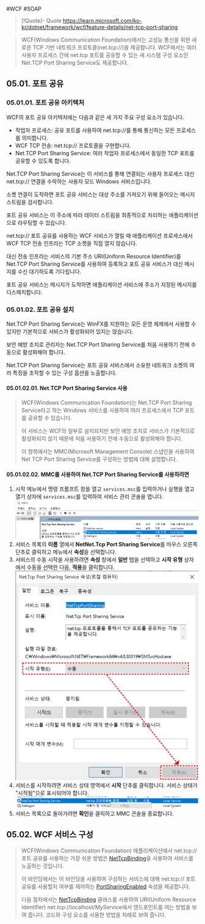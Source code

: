 #WCF #SOAP 


> [!Quote]- Quote
> https://learn.microsoft.com/ko-kr/dotnet/framework/wcf/feature-details/net-tcp-port-sharing

> WCF(Windows Communication Foundation)에서는 고성능 통신을 위한 새로운 TCP 기반 네트워크 프로토콜(net.tcp://)을 제공합니다. WCF에서는 여러 사용자 프로세스 간에 net.tcp 포트를 공유할 수 있는 새 시스템 구성 요소인 Net.TCP Port Sharing Service도 제공합니다.

## 05.01. 포트 공유
### 05.01.01. 포트 공유 아키텍처
WCF의 포트 공유 아키텍처에는 다음과 같은 세 가지 주요 구성 요소가 있습니다.

- 작업자 프로세스: 공유 포트를 사용하여 net.tcp://를 통해 통신하는 모든 프로세스를 의미합니다.
- WCF TCP 전송: net.tcp:// 프로토콜을 구현합니다.
- Net.TCP Port Sharing Service: 여러 작업자 프로세스에서 동일한 TCP 포트를 공유할 수 있도록 합니다.

Net.TCP Port Sharing Service는 이 서비스를 통해 연결되는 사용자 프로세스 대신 net.tcp:// 연결을 수락하는 사용자 모드 Windows 서비스입니다. 

소켓 연결이 도착하면 포트 공유 서비스는 대상 주소를 가져오기 위해 들어오는 메시지 스트림을 검사합니다. 

포트 공유 서비스는 이 주소에 따라 데이터 스트림을 최종적으로 처리하는 애플리케이션으로 라우팅할 수 있습니다.

net.tcp:// 포트 공유를 사용하는 WCF 서비스가 열릴 때 애플리케이션 프로세스에서 WCF TCP 전송 인프라는 TCP 소켓을 직접 열지 않습니다. 

대신 전송 인프라는 서비스의 기본 주소 URI(Uniform Resource Identifier)를 Net.TCP Port Sharing Service를 사용하여 등록하고 포트 공유 서비스가 대신 메시지를 수신 대기하도록 기다립니다. 

포트 공유 서비스는 메시지가 도착하면 애플리케이션 서비스에 주소가 지정된 메시지를 디스패치합니다.
### 05.01.02. 포트 공유 설치
Net.TCP Port Sharing Service는 WinFX를 지원하는 모든 운영 체제에서 사용할 수 있지만 기본적으로 서비스가 활성화되어 있지는 않습니다. 

보안 예방 조치로 관리자는 Net.TCP Port Sharing Service를 처음 사용하기 전에 수동으로 활성화해야 합니다. 

Net.TCP Port Sharing Service는 포트 공유 서비스에서 소유한 네트워크 소켓의 여러 특징을 조작할 수 있는 구성 옵션을 노출합니다.

#### 05.01.02.01. Net.TCP Port Sharing Service 사용
> WCF(Windows Communication Foundation)는 Net.TCP Port Sharing Service라고 하는 Windows 서비스를 사용하여 여러 프로세스에서 TCP 포트를 공유할 수 있습니다. 
> 
> 이 서비스는 WCF의 일부로 설치되지만 보안 예방 조치로 서비스가 기본적으로 활성화되지 않기 때문에 처음 사용하기 전에 수동으로 활성화해야 합니다. 
> 
> 이 항목에서는 MMC(Microsoft Management Console) 스냅인을 사용하여 Net TCP Port Sharing Service를 구성하는 방법에 대해 설명합니다.

#### 05.01.02.02. MMC를 사용하여 Net.TCP Port Sharing Service를 사용하려면
1. 시작 메뉴에서 명령 프롬프트 창을 열고 `services.msc`를 입력하거나 실행을 열고 열기 상자에 `services.msc`를 입력하여 서비스 관리 콘솔을 엽니다.
	![](attachments/Pasted%20image%2020240415163816.png)
1. 서비스 목록의 **이름** 열에서 **NetNet.Tcp Port Sharing Service**를 마우스 오른쪽 단추로 클릭하고 메뉴에서 **속성**을 선택합니다.
2. 서비스의 수동 시작을 사용하려면 **속성** 창에서 **일반** 탭을 선택하고 **시작 유형** 상자에서 수동을 선택한 다음, **적용**을 클릭합니다.
	![](attachments/Pasted%20image%2020240415163920.png)
3. 서비스를 시작하려면 서비스 상태 영역에서 **시작** 단추를 클릭합니다. 서비스 상태가 "시작됨"으로 표시되어야 합니다.
	![](attachments/Pasted%20image%2020240415164004.png)
4. 서비스 목록으로 돌아가려면 **확인**을 클릭하고 MMC 콘솔을 종료합니다.

## 05.02. WCF 서비스 구성
> WCF(Windows Communication Foundation) 애플리케이션에서 net.tcp:// 포트 공유를 사용하는 가장 쉬운 방법은 [NetTcpBinding](https://learn.microsoft.com/ko-kr/dotnet/api/system.servicemodel.nettcpbinding)을 사용하여 서비스를 노출하는 것입니다.
> 
> 이 바인딩에서는 이 바인딩을 사용하여 구성하는 서비스에 대해 net.tcp:// 포트 공유를 사용할지 여부를 제어하는 [PortSharingEnabled](https://learn.microsoft.com/ko-kr/dotnet/api/system.servicemodel.nettcpbinding.portsharingenabled) 속성을 제공합니다.
> 
> 다음 절차에서는 [NetTcpBinding](https://learn.microsoft.com/ko-kr/dotnet/api/system.servicemodel.nettcpbinding) 클래스를 사용하여 URI(Uniform Resource Identifier) net.tcp://localhost/MyService에서 엔드포인트를 여는 방법을 보여 줍니다. 코드와 구성 요소를 사용한 방법을 차례로 보여 줍니다.
